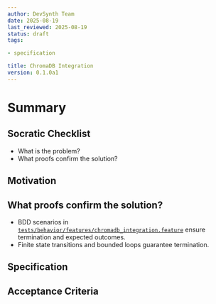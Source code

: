 ```yaml
---
author: DevSynth Team
date: 2025-08-19
last_reviewed: 2025-08-19
status: draft
tags:

- specification

title: ChromaDB Integration
version: 0.1.0a1
---
```


<!--
Required metadata fields:
- author: document author
- date: creation date
- last_reviewed: last review date
- status: draft | review | published
- tags: search keywords
- title: short descriptive name
- version: specification version
-->

# Summary

## Socratic Checklist
- What is the problem?
- What proofs confirm the solution?

## Motivation

## What proofs confirm the solution?
- BDD scenarios in [`tests/behavior/features/chromadb_integration.feature`](../../tests/behavior/features/chromadb_integration.feature) ensure termination and expected outcomes.
- Finite state transitions and bounded loops guarantee termination.


## Specification

## Acceptance Criteria
